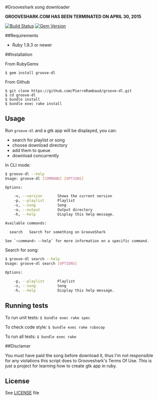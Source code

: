 #Grooveshark song downloader

**GROOVESHARK.COM HAS BEEN TERMINATED ON APRIL 30, 2015**

[![Build Status](https://travis-ci.org/PierreRambaud/groove-dl.png?branch=master)](https://travis-ci.org/PierreRambaud/groove-dl)
[![Gem Version](https://badge.fury.io/rb/groove-dl.svg)](http://badge.fury.io/rb/groove-dl)

##Requirements

 * Ruby 1.9.3 or newer

##Installation

From RubyGems

```
$ gem install groove-dl
```

From Github

```
$ git clone https://github.com/PierreRambaud/groove-dl.git
$ cd groove-dl
$ bundle install
$ bundle exec rake install
```

## Usage

Run `groove-dl` and a gtk app will be displayed, you can:

* search for playlist or song
* choose download directory
* add them to queue
* download concurrently


In CLI mode:

```bash
$ groove-dl --help
Usage: groove-dl [COMMAND] [OPTIONS]

Options:

    -v, --version       Shows the current version
    -p, --playlist      Playlist
    -s, --song          Song
    -o, --output        Output directory
    -h, --help          Display this help message.

Available commands:

  search   Search for something on GrooveShark

See `<command> --help` for more information on a specific command.
```

Search for song:
```bash
$ groove-dl search --help
Usage: groove-dl search [OPTIONS]

Options:

    -p, --playlist      Playlist
    -s, --song          Song
    -h, --help          Display this help message.
```

## Running tests

To run unit tests:
`$ bundle exec rake spec`

To check code style:
`$ bundle exec rake rubocop`

To run all tests:
`$ bundle exec rake`

##Disclamer

You must have paid the song before download it, thus I'm not responsible for any violations this script does to Grooveshark's Terms Of Use.
This is just a project for learning how to create gtk app in ruby.


## License
See [LICENSE](LICENSE) file
